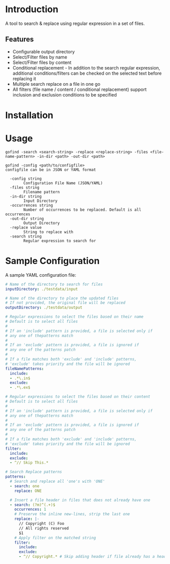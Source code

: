 # Introduction
A tool to search & replace using regular expression in a set of files.
## Features
- Configurable output directory
- Select/Filter files by name
- Select/Filter files by content
- Conditional replacement - In addition to the search regular expression, additional conditions/filters can be checked on the selected text before replacing it
- Multiple search replace on a file in one go
- All filters (file name / content / conditional replacement) support inclusion and exclusion conditions to be specified

# Installation

# Usage

```
gofind -search <search-string> -replace <replace-string> -files <file-name-pattern> -in-dir <path> -out-dir <path>

gofind -config <path/to/configfile>
configfile can be in JSON or YAML format

  -config string
        Configuration File Name (JSON/YAML)
  -files string
        Filename pattern
  -in-dir string
        Input Directory
  -occurrences string
        Number of occurrences to be replaced. Default is all occurrences
  -out-dir string
        Output Directory
  -replace value
        String to replace with
  -search string
        Regular expression to search for
```
# Sample Configuration
A sample YAML configuration file:

```yaml
# Name of the directory to search for files
inputDirectory: ./testdata/input

# Name of the directory to place the updated files
# If not provided, the original file will be replaced
outputDirectory: ./testdata/output

# Regular expressions to select the files based on their name
# Default is to select all files
#
# If an 'include' pattern is provided, a file is selected only if
# any one of thepatterns match
#
# If an 'exclude' pattern is provided, a file is ignored if
# any one of the patterns patch
#
# If a file matches both 'exclude' and 'include' patterns,
# 'exclude' takes priority and the file will be ignored
fileNamePatterns:
  include:
  - .*\.in$
  exclude:
  - .*\.ex$

# Regular expressions to select the files based on their content
# Default is to select all files
#
# If an 'include' pattern is provided, a file is selected only if
# any one of thepatterns match
#
# If an 'exclude' pattern is provided, a file is ignored if
# any one of the patterns patch
#
# If a file matches both 'exclude' and 'include' patterns,
# 'exclude' takes priority and the file will be ignored
filter:
  include:
  exclude:
  - ^// Skip This.*

# Search Replace patterns
patterns:
  # Search and replace all 'one's with 'ONE'
  - search: one
    replace: ONE

  # Insert a file header in files that does not already have one
  - search: (?m)^(.+)$
    occurrences: 1
    # Preserve the inline new-lines, strip the last one
    replace: |-
      // Copyright (C) Foo
      // All rights reserved
      $1
    # Apply filter on the matched string
    filter:
      include:
      exclude:
      - ^// Copyright.* # Skip adding header if file already has a header
```

